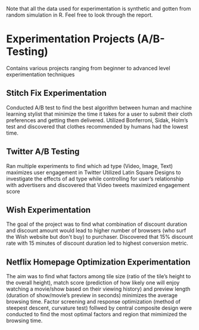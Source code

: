 Note that all the data used for experimentation is synthetic and gotten from random simulation in R. Feel free to look through the report. 

# Experimentation Projects (A/B-Testing)
Contains various projects ranging from beginner to advanced level experimentation techniques

## Stitch Fix Experimentation
Conducted A/B test to find the best algorithm between human and machine learning stylist that minimize the time it takes for a user to submit their cloth preferences and getting them delivered.
Utilized Bonferroni, Sidak, Holm’s test and discovered that clothes recommended by humans had the lowest time.

## Twitter A/B Testing
Ran multiple experiments to find which ad type (Video, Image, Text) maximizes user engagement in Twitter
Utilized Latin Square Designs to investigate the effects of ad type while controlling for user’s relationship with advertisers and discovered that Video tweets maximized engagement score

## Wish Experimentation
The goal of the project was to find what combination of discount duration and discount amount would lead to higher number of browsers (who surf the Wish website but don't buy) to purchaser. Discovered that 15% discount rate with 15 minutes of discount duration led to highest conversion metric.

## Netflix Homepage Optimization Experimentation
The aim was to find what factors among tile size (ratio of the tile’s height to the overall height), match score (prediction of how likely one will enjoy watching a movie/show based on their viewing history) and preview length (duration of show/movie’s preview in seconds) minimizes the average browsing time. Factor screening and response optimization (method of steepest descent, curvature test) follwed by central composite design were conducted to find the most optimal factors and region that mimimized the browsing time.

